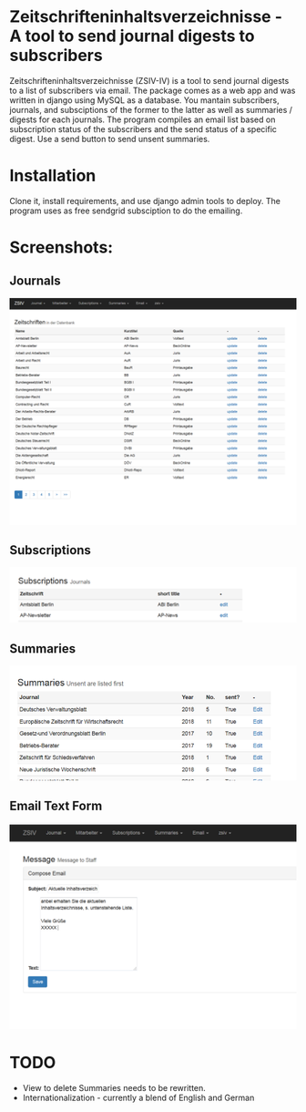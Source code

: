 # Zeitschrifteninhaltsverzeichnisse - A tool to send journal digests to subscribers

Zeitschrifteninhaltsverzeichnisse (ZSIV-IV) is a tool to send journal digests to a list of subscribers via email. The package comes as a web app and was written in django using MySQL as a database. 
You mantain subscribers, journals, and subsciptions of the former to the latter as well as summaries / digests for each journals. The program compiles an email list based on subscription status of the subscribers and the send status of a specific digest. Use a send button to send unsent summaries.

# Installation

Clone it, install requirements, and use django admin tools to deploy. The program uses as free sendgrid subsciption to do the emailing. 

# Screenshots: 

##  Journals

![Screenshot](static/Zeitschriften.png)

## Subscriptions

![Screenshot](static/Subscriptions.png)

## Summaries

![Screenshot](static/Summaries.png)

## Email Text Form

![Screenshot](static/email.png)

# TODO

* View to delete Summaries needs to be rewritten.
* Internationalization - currently a blend of English and German









